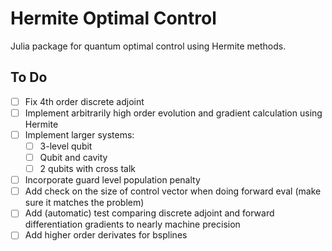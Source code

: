 # Hermite Optimal Control
Julia package for quantum optimal control using Hermite methods.

## To Do
- [ ] Fix 4th order discrete adjoint
- [ ] Implement arbitrarily high order evolution and gradient calculation using
      Hermite
- [ ] Implement larger systems:
    - [ ] 3-level qubit
    - [ ] Qubit and cavity
    - [ ] 2 qubits with cross talk
- [ ] Incorporate guard level population penalty
- [ ] Add check on the size of control vector when doing forward eval (make sure
      it matches the problem)
- [ ] Add (automatic) test comparing discrete adjoint and forward
      differentiation gradients to nearly machine precision
- [ ] Add higher order derivates for bsplines
